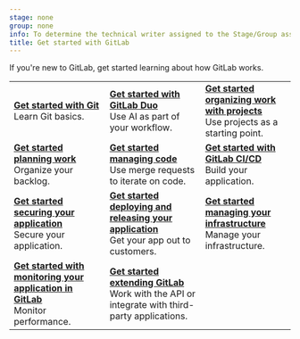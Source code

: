 ```yaml
---
stage: none
group: none
info: To determine the technical writer assigned to the Stage/Group associated with this page, see https://handbook.gitlab.com/handbook/product/ux/technical-writing/#assignments
title: Get started with GitLab
---
```


If you're new to GitLab, get started learning about how GitLab works.

| | | |
|--|--|--|
| [**Get started with Git**](../../topics/git/get_started.md)<br>Learn Git basics. | [**Get started with GitLab Duo**](../../user/get_started/getting_started_gitlab_duo.md)<br>Use AI as part of your workflow. | [**Get started organizing work with projects**](../../user/get_started/get_started_projects.md)<br>Use projects as a starting point. |
| [**Get started planning work**](../../user/get_started/get_started_planning_work.md)<br>Organize your backlog. | [**Get started managing code**](../../user/get_started/get_started_managing_code.md)<br>Use merge requests to iterate on code. | [**Get started with GitLab CI/CD**](../../ci/_index.md)<br>Build your application. |
| [**Get started securing your application**](../../user/application_security/get-started-security.md)<br>Secure your application. | [**Get started deploying and releasing your application**](../../user/get_started/get_started_deploy_release.md)<br>Get your app out to customers. | [**Get started managing your infrastructure**](../../user/get_started/get_started_managing_infrastructure.md)<br>Manage your infrastructure. |
| [**Get started with monitoring your application in GitLab**](../../user/get_started/get_started_monitoring.md)<br>Monitor performance. | [**Get started extending GitLab**](../../api/get_started/get_started_extending.md)<br>Work with the API or integrate with third-party applications. | |
